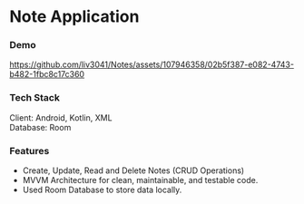 # Note Application
### Demo
https://github.com/liv3041/Notes/assets/107946358/02b5f387-e082-4743-b482-1fbc8c17c360

### Tech Stack
Client: Android, Kotlin, XML <br />
Database: Room <br/>

### Features
- Create, Update, Read and Delete Notes (CRUD Operations)
- MVVM Architecture for clean, maintainable, and testable code. 
- Used Room Database to store data locally.
